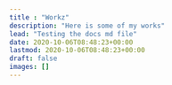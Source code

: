 ```yaml
---
title : "Workz"
description: "Here is some of my works"
lead: "Testing the docs md file"
date: 2020-10-06T08:48:23+00:00
lastmod: 2020-10-06T08:48:23+00:00
draft: false
images: []
---
```

